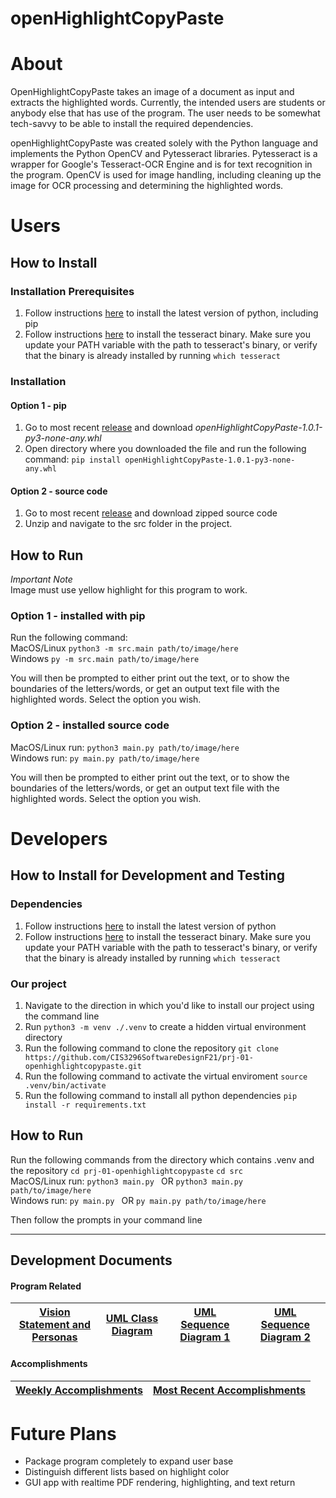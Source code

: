 # openHighlightCopyPaste

# About
OpenHighlightCopyPaste takes an image of a document as input and extracts the highlighted words. Currently, the intended users are students or anybody else that has use of the program. The user needs to be somewhat tech-savvy to be able to install the required dependencies. 

openHighlightCopyPaste was created solely with the Python language and implements the Python OpenCV and Pytesseract libraries. Pytesseract is a wrapper for Google's Tesseract-OCR Engine and is for text recognition in the program. OpenCV is used for image handling, including cleaning up the image for OCR processing and determining the highlighted words. 

# Users

## How to Install
### Installation Prerequisites

1) Follow instructions [here](https://www.python.org) to install the latest version of python, including pip
2) Follow instructions [here](https://tesseract-ocr.github.io/tessdoc/Compiling.html) to install the tesseract binary. Make sure you update your PATH variable with the path to tesseract's binary, or verify that the binary is already installed by running ```which tesseract```

### Installation
#### Option 1 - pip
1) Go to most recent [release](https://github.com/CIS3296SoftwareDesignF21/prj-01-openhighlightcopypaste/releases) and download *openHighlightCopyPaste-1.0.1-py3-none-any.whl*
2) Open directory where you downloaded the file and run the following command:
```pip install openHighlightCopyPaste-1.0.1-py3-none-any.whl ```

#### Option 2 - source code
1) Go to most recent [release](https://github.com/CIS3296SoftwareDesignF21/prj-01-openhighlightcopypaste/releases) and download zipped source code
2) Unzip and navigate to the src folder in the project.

## How to Run

*Important Note*        
Image must use yellow highlight for this program to work.
### Option 1 - installed with pip
Run the following command:       
MacOS/Linux ```python3 -m src.main path/to/image/here```    
Windows ```py -m src.main path/to/image/here ``` 

You will then be prompted to either print out the text, or to show the boundaries of the letters/words, or get an output text file with the highlighted words. Select the option you wish. 

### Option 2 - installed source code

MacOS/Linux run:
```python3 main.py path/to/image/here ```     
Windows run:
```py main.py path/to/image/here ```

You will then be prompted to either print out the text, or to show the boundaries of the letters/words, or get an output text file with the highlighted words. Select the option you wish. 


# Developers
## How to Install for Development and Testing 

### Dependencies

1) Follow instructions [here](https://www.python.org) to install the latest version of python
2) Follow instructions [here](https://tesseract-ocr.github.io/tessdoc/Compiling.html) to install the tesseract binary. Make sure you update your PATH variable with the path to tesseract's binary, or verify that the binary is already installed by running ```which tesseract```


### Our project
1) Navigate to the direction in which you'd like to install our project using the command line
2) Run ```python3 -m venv ./.venv``` to create a hidden virtual environment directory
3) Run the following command to clone the repository ```git clone https://github.com/CIS3296SoftwareDesignF21/prj-01-openhighlightcopypaste.git ```
4) Run the following command to activate the virtual enviroment ```source .venv/bin/activate```
5) Run the following command to install all python dependencies ```pip install -r requirements.txt```

## How to Run 

Run the following commands from the directory which contains .venv and the repository
```cd prj-01-openhighlightcopypaste```
```cd src```        
MacOS/Linux run:
```python3 main.py ``` OR ```python3 main.py path/to/image/here ```     
Windows run:
```py main.py ``` OR ```py main.py path/to/image/here ```

Then follow the prompts in your command line

---
## Development Documents

#### Program Related
| [Vision Statement and Personas](docs/devDocs/Vision_Personas.md) | [UML Class Diagram](docs/devDocs/UML/openHighlightWeek3DemoEdits.drawio.png) | [UML Sequence Diagram 1](docs/devDocs/UML/SeqDiaOpt1.png) | [UML Sequence Diagram 2](docs/devDocs/UML/SeqDiaOpt2.png)  |
|---| --- | --- | --- |

#### Accomplishments
| [Weekly Accomplishments](docs/devDocs/WeeklyAccomplishments) | [Most Recent Accomplishments](docs/devDocs/WeeklyAccomplishments/week4.md) |
| --- | --- |

# Future Plans

* Package program completely to expand user base
* Distinguish different lists based on highlight color
* GUI app with realtime PDF rendering, highlighting, and text return